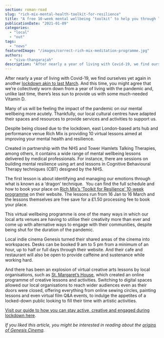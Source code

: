 ```yaml
---
section: roman-road
slug: "rich-mix-mental-health-toolkit-for-resilience"
title: "A free 10-week mental wellbeing ‘toolkit’ to help you through lockdown"
publicationDate: "2021-01-09"
categories: 
  - "local"
  - "out"
tags: 
  - "news"
featuredImage: "/images/correct-rich-mix-meditation-programme.jpg"
authors: 
  - "siva-thangarajah"
description: "After nearly a year of living with Covid-19, we find ourselves yet again in another lockdown akin to last March. And this time, you might agree that we’re collectively worn down from a year of living with the pandemic and, unlike last time, there’s less sun to provide us with some much-needed Vitamin D."
---
```


After nearly a year of living with Covid-19, we find ourselves yet again in another [lockdown akin to last March](https://romanroadlondon.com/publics-photos-life-lockdown/). And this time, you might agree that we’re collectively worn down from a year of living with the pandemic and, unlike last time, there’s less sun to provide us with some much-needed Vitamin D. 

Many of us will be feeling the impact of the pandemic on our mental wellbeing more acutely. Thankfully, our local cultural centres have adapted their spaces and resources to provide services and activities to support us. 

Despite being closed due to the lockdown, east London-based arts hub and performance venue Rich Mix is providing 10 virtual lessons aimed at improving your mental health and resilience. 

Created in partnership with the NHS and Tower Hamlets Talking Therapies, among others, it contains a wide range of mental wellbeing lessons delivered by medical professionals. For instance, there are sessions on building mental resilience using art and lessons in Cognitive Behavioural Therapy techniques (CBT) designed by the NHS.  

The first lesson is about identifying and managing our emotions through what is known as a ‘dragon’ technique.  You can find the full schedule and how to book your place on [Rich Mix’s ‘Toolkit for Resilience’ 10-week programme](https://richmix.org.uk/events/your-toolkit-for-resilience/) on their website. The lessons run from 16 Jan to 16 March and the lessons themselves are free save for a £1.50 processing fee to book your place. 

This virtual wellbeing programme is one of the many ways in which our local arts venues are having to utilise their creativity more than ever and come up with alternative ways to engage with their communities, despite being shut for the duration of the pandemic. 

Local indie cinema Genesis turned their shared areas of the cinema into workspaces. Desks can be booked 9 am to 5 pm from a minimum of an hour, up to half or full days through their website. And their cafe and restaurant will also be open to provide caffeine and sustenance while working hard. 

And there has been an explosion of virtual creative arts lessons by local organisations, such as [St. Margaret’s House](https://romanroadlondon.com/st-margarets-house-launches-reach-online-programme/), which created an online programme of creative lessons and activities. Switching to digital spaces allowed our local organisations to reach wider audiences even as their doors were closed, offering everything from online sewing circles, painting lessons and even virtual film Q&A events, to indulge the appetites of a locked-down public looking to fill their time with artistic activities. 

[Visit our guide to how you can stay active, creative and engaged during lockdown here](https://romanroadlondon.com/keeping-fit-well-during-lockdown/). 

_If you liked this article, you might be interested in reading about the [origins of Genesis Cinema](https://romanroadlondon.com/genesis-cinema-tyrone-walker-hebborn-interview/)._
